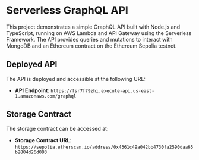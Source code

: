 # Serverless GraphQL API

This project demonstrates a simple GraphQL API built with Node.js and TypeScript, running on AWS Lambda and API Gateway using the Serverless Framework. The API provides queries and mutations to interact with MongoDB and an Ethereum contract on the Ethereum Sepolia testnet.

## Deployed API

The API is deployed and accessible at the following URL:

- **API Endpoint**: `https://fsr7f79zhi.execute-api.us-east-1.amazonaws.com/graphql`

## Storage Contract

The storage contract can be accessed at:

- **Storage Contract URL**: `https://sepolia.etherscan.io/address/0x4361c49a042bb4730fa2590daa65b2804d26d093`
